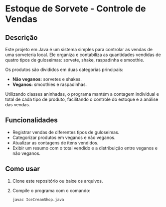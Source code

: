 # Estoque de Sorvete - Controle de Vendas

## Descrição

Este projeto em Java é um sistema simples para controlar as vendas de uma sorveteria local. Ele organiza e contabiliza as quantidades vendidas de quatro tipos de guloseimas: sorvete, shake, raspadinha e smoothie.

Os produtos são divididos em duas categorias principais:

- **Não veganos:** sorvetes e shakes.
- **Veganos:** smoothies e raspadinhas.

Utilizando classes aninhadas, o programa mantém a contagem individual e total de cada tipo de produto, facilitando o controle do estoque e a análise das vendas.

## Funcionalidades

- Registrar vendas de diferentes tipos de guloseimas.
- Categorizar produtos em veganos e não veganos.
- Atualizar as contagens de itens vendidos.
- Exibir um resumo com o total vendido e a distribuição entre veganos e não veganos.

## Como usar

1. Clone este repositório ou baixe os arquivos.
2. Compile o programa com o comando:

   ```bash
   javac IceCreamShop.java
